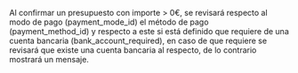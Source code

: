 Al confirmar un presupuesto con importe > 0€, se revisará respecto al modo de pago (payment_mode_id) el método de pago (payment_method_id) y respecto a este si está definido que requiere de una cuenta bancaria (bank_account_required), en caso de que requiere se revisará que existe una cuenta bancaria al respecto, de lo contrario mostrará un mensaje.
